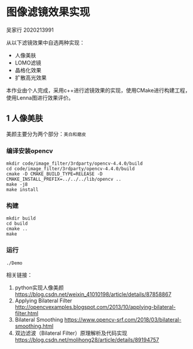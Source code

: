 # 图像滤镜效果实现
 
吴家行 2020213991

从以下滤镜效果中自选两种实现：
- 人像美肤
- LOMO滤镜
- 晶格化效果
- 扩散高光效果

本作业由个人完成，采用c++进行滤镜效果的实现，使用CMake进行构建工程，使用Lenna图进行效果评价。

## 1 人像美肤

美颜主要分为两个部分：`美白和磨皮`

### 编译安装opencv

```shell
mkdir code/image_filter/3rdparty/opencv-4.4.0/build
cd code/image_filter/3rdparty/opencv-4.4.0/build
cmake -D CMAKE_BUILD_TYPE=RELEASE -D CMAKE_INSTALL_PREFIX=../../../lib/opencv ..
make -j8 
make install
```

### 构建

```shell
mkdir build
cd build
cmake ..
make
```

### 运行

```shell
./Demo
```



相关链接：
1. python实现人像美颜 https://blog.csdn.net/weixin_41010198/article/details/87858867
2. Applying Bilateral Filter http://opencvexamples.blogspot.com/2013/10/applying-bilateral-filter.html
3. Bilateral Smoothing https://www.opencv-srf.com/2018/03/bilateral-smoothing.html
4. 双边滤波（Bilateral Filter）原理解析及代码实现 https://blog.csdn.net/molihong28/article/details/89194757
